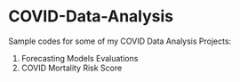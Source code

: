 # COVID-Data-Analysis

Sample codes for some of my COVID Data Analysis Projects: 
1. Forecasting Models Evaluations
2. COVID Mortality Risk Score
